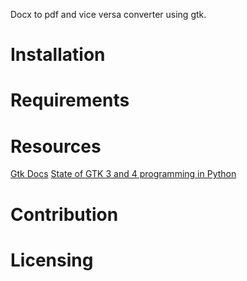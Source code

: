 Docx to pdf and vice versa converter using gtk.

# Installation

# Requirements

# Resources

[Gtk Docs](https://docs.gtk.org/gtk4/)
[State of GTK 3 and 4 programming in Python](https://majiehong.com/post/2023-04-15_state_of_gtk_programming_in_python/)

# Contribution

# Licensing